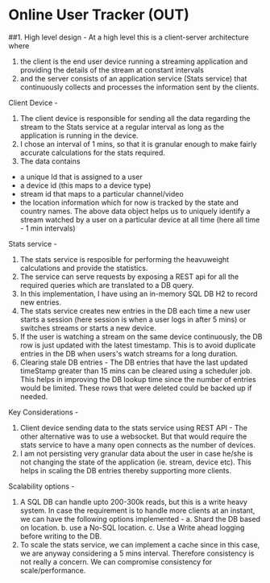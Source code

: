 Online User Tracker (OUT)
=========================

##1. High level design - 
At a high level this is a client-server architecture where 
1. the client is the end user device running a streaming application and providing the details of the stream at constant intervals 
2. and the server consists of an application service (Stats service) that continuously collects and processes the information sent by the clients.

Client Device - 
1. The client device is responsible for sending all the data regarding the stream to the Stats service at a regular interval as long as the application is running in the device.
2. I chose an interval of 1 mins, so that it is granular enough to make fairly accurate calculations for the stats required.
3. The data contains 
- a unique Id that is assigned to a user
- a device id (this maps to a device type)
- stream id that maps to a particular channel/video
- the location information which for now is tracked by the state and country names.
The above data object helps us to uniquely identify a stream watched by a user on a particular device at all time (here all time - 1 min intervals)

Stats service -
1. The stats service is resposible for performing the heavuweight calculations and provide the statistics.
2. The service can serve requests by exposing a REST api for all the required queries which are translated to a DB query.
3. In this implementation, I have using an in-memory SQL DB H2 to record new entries.
4. The stats service creates new entries in the DB each time a new user starts a session (here session is when a user logs in after 5 mins) or switches streams or starts a new device.
5. If the user is watching a stream on the same device continuously, the DB row is just updated with the latest timestamp. This is to avoid duplicate entries in the DB when users's watch streams for a long duration.
6. Clearing stale DB entries - The DB entries that have the last updated timeStamp greater than 15 mins can be cleared using a scheduler job. This helps in improving the DB lookup time since the number of entries would be limited. These rows that were deleted could be backed up if needed.

Key Considerations - 
1. Client device sending data to the stats service using REST API - The other alternative was to use a websocket. But that would require the stats service to have a many open connects as the number of devices.
2. I am not persisting very granular data about the user in case he/she is not changing the state of the application (ie. stream, device etc). This helps in scaling the DB entries thereby supporting more clients.

Scalability options -
1. A SQL DB can handle upto 200-300k reads, but this is a write heavy system. In case the requirement is to handle more clients at an instant, we can have the following options implemented - 
a. Shard the DB based on location.
b. use a No-SQL location.
c. Use a Write ahead logging before writing to the DB.
2. To scale the stats service, we can implement a cache since in this case, we are anyway considering a 5 mins interval. Therefore consistency is not really a concern. We can compromise consistency for scale/performance.



